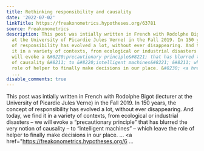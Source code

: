 ```yaml
---
title: Rethinking responsibility and causality
date: '2022-07-02'
linkTitle: https://freakonometrics.hypotheses.org/63781
source: Freakonometrics
description: This post was intially written in French with Rodolphe Bigot (lecturer
  at the University of Picardie Jules Verne) in the Fall 2019. In 150 years, the concept
  of responsibility has evolved a lot, without ever disappearing. And today, we find
  it in a variety of contexts, from ecological or industrial disasters &#8211; we
  will evoke a &#8220;precautionary principle&#8221; that has blurred the very notion
  of causality &#8211; to &#8220;intelligent machines&#8221; &#8211; which leave the
  role of helper to finally make decisions in our place. &#8230; <a href="https://freakonometrics.hypotheses.org/6
  ...
disable_comments: true
---
```

This post was intially written in French with Rodolphe Bigot (lecturer at the University of Picardie Jules Verne) in the Fall 2019. In 150 years, the concept of responsibility has evolved a lot, without ever disappearing. And today, we find it in a variety of contexts, from ecological or industrial disasters &#8211; we will evoke a &#8220;precautionary principle&#8221; that has blurred the very notion of causality &#8211; to &#8220;intelligent machines&#8221; &#8211; which leave the role of helper to finally make decisions in our place. &#8230; <a href="https://freakonometrics.hypotheses.org/6 ...